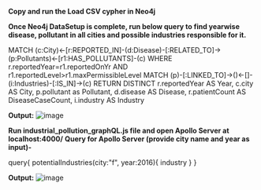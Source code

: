 **Copy and run the Load CSV cypher in Neo4j**

**Once Neo4j DataSetup is complete, run below query to find yearwise disease, pollutant in all cities and possible industries responsible for it.**

MATCH (c:City)<-[r:REPORTED_IN]-(d:Disease)-[:RELATED_TO]->(p:Pollutants)<-[r1:HAS_POLLUTANTS]-(c) WHERE r.reportedYear=r1.reportedOnYr AND r1.reportedLevel>r1.maxPermissibleLevel
MATCH (p)-[:LINKED_TO]->()<-[]-(i:Industries)-[:IS_IN]->(c)
RETURN DISTINCT r.reportedYear AS Year, c.city AS City, p.pollutant as Pollutant, d.disease AS Disease, r.patientCount AS DiseaseCaseCount, i.industry AS Industry

**Output:**
![image](https://user-images.githubusercontent.com/85310413/120697621-96a91280-c4cb-11eb-8c89-e83aeb3a25aa.png)




**Run industrial_pollution_graphQL.js file and open Apollo Server at localhost:4000/**
**Query for Apollo Server (provide city name and year as input)-**

query{ 
potentialIndustries(city:"f", year:2016){ 
industry 
  } 
}

**Output:**
![image](https://user-images.githubusercontent.com/85310413/120697774-c35d2a00-c4cb-11eb-9fd5-1041a9dd1c54.png)
